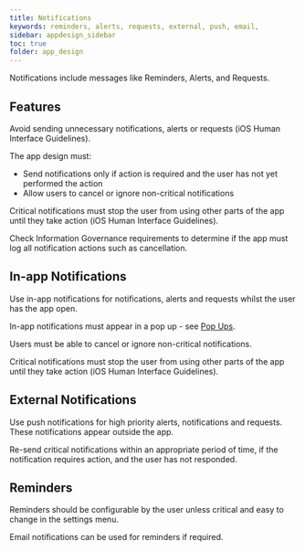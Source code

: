 ```yaml
---
title: Notifications 
keywords: reminders, alerts, requests, external, push, email,
sidebar: appdesign_sidebar
toc: true
folder: app_design 
---
```


Notifications include messages like Reminders, Alerts, and Requests.  

## Features 
Avoid sending unnecessary notifications, alerts or requests (iOS Human Interface Guidelines).

The app design must:
* Send notifications only if action is required and the user has not yet performed the action
* Allow users to cancel or ignore non-critical notifications

Critical notifications must stop the user from using other parts of the app until they take action (iOS Human Interface Guidelines).  

Check Information Governance requirements to determine if the app must log all notification actions such as cancellation.

## In-app Notifications

Use in-app notifications for notifications, alerts and requests whilst the user has the app open.  

In-app notifications must appear in a pop up - see [Pop Ups](popups.html).   

Users must be able to cancel or ignore non-critical notifications.   

Critical notifications must stop the user from using other parts of the app until they take action (iOS Human Interface Guidelines).  
  
## External Notifications

Use push notifications for high priority alerts, notifications and requests.  These notifications appear outside the app.

Re-send critical notifications within an appropriate period of time, if the notification requires action, and the user has not responded.

## Reminders

Reminders should be configurable by the user unless critical and easy to change in the settings menu.  

Email notifications can be used for reminders if required.
